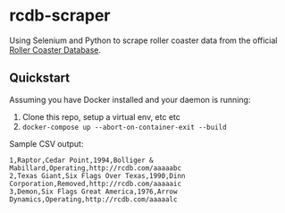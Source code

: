 # rcdb-scraper

Using Selenium and Python to scrape roller coaster data from the official [Roller Coaster Database](http://rcdb.com/).

## Quickstart

Assuming you have Docker installed and your daemon is running:

1. Clone this repo, setup a virtual env, etc etc
2. `docker-compose up --abort-on-container-exit --build`

Sample CSV output:
```
1,Raptor,Cedar Point,1994,Bolliger & Mabillard,Operating,http://rcdb.com/aaaaabc
2,Texas Giant,Six Flags Over Texas,1990,Dinn Corporation,Removed,http://rcdb.com/aaaaaic
3,Demon,Six Flags Great America,1976,Arrow Dynamics,Operating,http://rcdb.com/aaaaalc
```